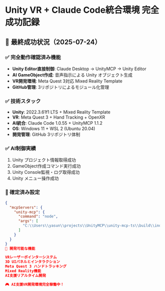 # Unity VR + Claude Code統合環境 完全成功記録

## 🎉 最終成功状況（2025-07-24）

### ✅ 完全動作確認済み機能
- **Unity Editor直接制御**: Claude Desktop → UnityMCP → Unity Editor
- **AI GameObject作成**: 音声指示による Unity オブジェクト生成
- **VR開発環境**: Meta Quest 3対応 Mixed Reality Template
- **GitHub管理**: 3リポジトリによるモジュール化管理

### ✅ 技術スタック
- **Unity**: 2022.3.61f1 LTS + Mixed Reality Template
- **VR**: Meta Quest 3 + Hand Tracking + OpenXR
- **AI統合**: Claude Code 1.0.55 + UnityMCP 1.1.2
- **OS**: Windows 11 + WSL 2 (Ubuntu 20.04)
- **開発管理**: GitHub 3リポジトリ体制

### ✅ AI制御実績
1. Unity プロジェクト情報取得成功
2. GameObject作成コマンド実行成功
3. Unity Console監視・ログ取得成功
4. Unity メニュー操作成功

### 🔧 確定済み設定
```json
{
  "mcpServers": {
    "unity-mcp": {
      "command": "node",
      "args": [
        "C:\\Users\\yasun\\projects\\UnityMCP\\unity-mcp-ts\\build\\index.js"
      ]
    }
  }
}
🚀 開発可能な機能

VRレーザーポインターシステム
3D UIパネルとインタラクション
Meta Quest 3 ハンドトラッキング
Mixed Reality機能
AI支援リアルタイム開発

🎮 AI支援VR開発環境完全稼働中！
